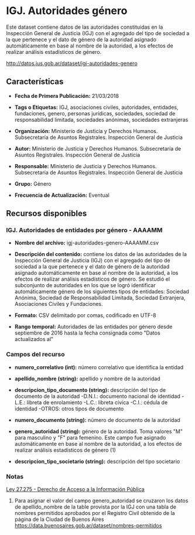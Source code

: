 IGJ. Autoridades género
=======================

Este dataset contiene datos de las autoridades constituidas en la Inspección General de Justicia (IGJ) con el agregado del tipo de sociedad a la que pertenece y el dato de género de la autoridad asignado automáticamente en base al nombre de la autoridad, a los efectos de realizar análisis estadísticos de género.

http://datos.jus.gob.ar/dataset/igj-autoridades-genero

Características
---------------

-   **Fecha de Primera Publicación:** 21/03/2018

-   **Tags o Etiquetas:** IGJ, asociaciones civiles, autoridades, entidades, fundaciones, genero, personas jurídicas, sociedades, sociedad de responsabilidad limitada, sociedades anónimas, sociedades extranjeras

-   **Organización:** Ministerio de Justicia y Derechos Humanos. Subsecretaría de Asuntos Registrales. Inspección General de Justicia

-   **Autor:** Ministerio de Justicia y Derechos Humanos. Subsecretaría de Asuntos Registrales. Inspección General de Justicia

-   **Responsable:** Ministerio de Justicia y Derechos Humanos. Subsecretaría de Asuntos Registrales. Inspección General de Justicia

-   **Grupo:** Género

-   **Frecuencia de Actualización:** Eventual

Recursos disponibles
--------------------

### IGJ. Autoridades de entidades por género - AAAAMM

-   **Nombre del archivo:** igj-autoridades-genero-AAAAMM.csv

-   **Descripción del contenido:** contiene los datos de las autoridades de la Inspección General de Justicia (IGJ) con el agregado del tipo de sociedad a la que pertenece y el dato de género de la autoridad asignado automáticamente en base al nombre de la autoridad, a los efectos de realizar análisis estadísticos de género. Se estudió el subconjunto de autoridades en los que se logró identificar automáticamente género de los siguientes tipos de entidades: Sociedad Anónima, Sociedad de Responsabilidad Limitada, Sociedad Extranjera, Asociaciones Civiles y Fundaciones.

-   **Formato:** CSV delimitado por comas, codificado en UTF-8

-   **Rango temporal:** Autoridades de las entidades por género desde septiembre de 2016 hasta la fecha consignada como "Datos actualizados al"

### Campos del recurso

-   **numero_correlativo (int):** número correlativo que identifica la entidad

-   **apellido_nombre (string):** apellido y nombre de la autoridad

-   **descripcion_tipo_documento (string):** descripción del tipo de documento de la autoridad
        -D.N.I.: documento nacional de identidad
        -L.E.: libreta de enrolamiento
        -L.C.: libreta cívica
        -C.I.: cédula de identidad
        -OTROS: otros tipos de documento

-   **numero_documento (string):** número de documento de la autoridad

-   **genero_autoridad (string):** género de la autoridad. Toma valores "M" para masculino y "F" para femenino. Este campo fue asignado automáticamente en base al nombre de la autoridad, a los efectos de realizar análisis estadísticos de género (1)

-   **descripcion_tipo_societario (string):** descripción del tipo societario

### Notas

[Ley 27.275 - Derecho de Acceso a la Información Pública]( http://servicios.infoleg.gob.ar/infolegInternet/anexos/265000-269999/265949/norma.htm)

1.  Para asignar el valor del campo genero_autoridad se cruzaron los datos de apellido_nombre de la table provista por la IGJ con una tabla de nombres permitidos aprobados por el Registro Civil obtenido de la página de la Ciudad de Buenos Aires <https://data.buenosaires.gob.ar/dataset/nombres-permitidos>
